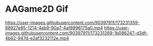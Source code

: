 # AAGame2D Gif
https://user-images.githubusercontent.com/90397911/173231359-88927e85-1214-4ab9-90a7-4af8996175a0.mp4
https://user-images.githubusercontent.com/90397911/173231269-1b086247-d3df-4b62-947d-e2af3232112e.mp4
